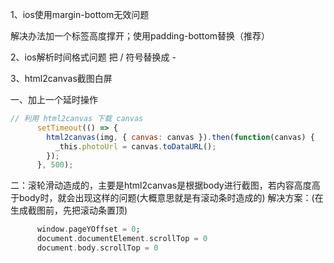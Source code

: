 

1、ios使用margin-bottom无效问题

解决办法加一个标签高度撑开；使用padding-bottom替换（推荐）



2、ios解析时间格式问题
把 / 符号替换成 -



3、html2canvas截图白屏

一、加上一个延时操作

```jsx
// 利用 html2canvas 下载 canvas
      setTimeout(() => {
        html2canvas(img, { canvas: canvas }).then(function(canvas) {
          _this.photoUrl = canvas.toDataURL();
        });
      }, 500);
```

二：滚轮滑动造成的，主要是html2canvas是根据body进行截图，若内容高度高于body时，就会出现这样的问题(大概意思就是有滚动条时造成的)
 解决方案：(在生成截图前，先把滚动条置顶)

```dart
      window.pageYOffset = 0;
      document.documentElement.scrollTop = 0
      document.body.scrollTop = 0
```



